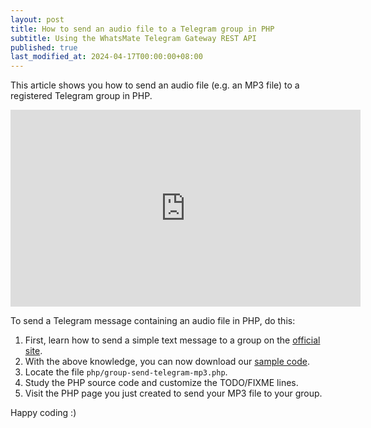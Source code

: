```yaml
---
layout: post
title: How to send an audio file to a Telegram group in PHP
subtitle: Using the WhatsMate Telegram Gateway REST API
published: true
last_modified_at: 2024-04-17T00:00:00+08:00
---
```


This article shows you how to send an audio file (e.g. an MP3 file) to a registered Telegram group in PHP.


<iframe width="560" height="315" src="https://www.youtube.com/embed/TwVvv6pdKn4?rel=0&cc_load_policy=1" frameborder="0" allowfullscreen></iframe>


To send a Telegram message containing an audio file in PHP, do this:

1. First, learn how to send a simple text message to a group on the [official site](https://www.whatsmate.net/telegram-group-message-api.html). 
2. With the above knowledge, you can now download our [sample code](https://github.com/whatsmate/telegram-demos/archive/master.zip).
3. Locate the file `php/group-send-telegram-mp3.php`. <script src="https://gist.github.com/whatsmate/412e942f5f7d91f076f44e127aeb73a0.js"></script>
4. Study the PHP source code and customize the TODO/FIXME lines.
5. Visit the PHP page you just created to send your MP3 file to your group.


Happy coding :) 


<br>
<script async src="//pagead2.googlesyndication.com/pagead/js/adsbygoogle.js"></script>
<ins class="adsbygoogle"
     style="display:inline-block;width:728px;height:90px"
     data-ad-client="ca-pub-7383487179928477"
     data-ad-slot="6959057004"></ins>
<script>
(adsbygoogle = window.adsbygoogle || []).push({});
</script>
<br>

